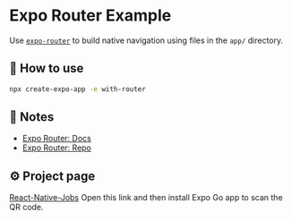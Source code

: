 # Expo Router Example

Use [`expo-router`](https://expo.github.io/router) to build native navigation using files in the `app/` directory.

## 🚀 How to use

```sh
npx create-expo-app -e with-router
```

## 📝 Notes

- [Expo Router: Docs](https://expo.github.io/router)
- [Expo Router: Repo](https://github.com/expo/router)

## ⚙️ Project page

[React-Native-Jobs](https://expo.dev/@vamnguyen/react-native-jobs?serviceType=classic&distribution=expo-go)
Open this link and then install Expo Go app to scan the QR code.
